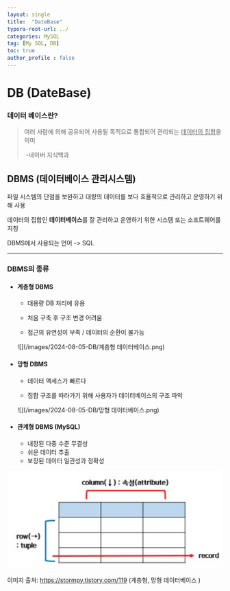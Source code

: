 ```yaml
---
layout: single
title:  "DateBase"
typora-root-url: ../
categories: MySQL
tag: [My SQL, DB]
toc: true
author_profile : false
---
```






# **DB  (DateBase)**

### 데이터 베이스란?

> 여러 사람에 의해 공유되어 사용될 목적으로 통합되어 관리되는 <u>데이터의 집합</u>을 의미
>
> ​                                                                                                              -네이버 지식백과





## DBMS  (데이터베이스 관리시스템)

파일 시스템의 단점을 보완하고 대량의 데이터를 보다 효율적으로 관리하고 운영하기 위해 사용



데이터의 집합인 **데이터베이스**를 잘 관리하고 운영하기 위한 시스템 또는 소프트웨어를 지칭



DBMS에서 사용되는 언어 -> SQL



------



### DBMS의 종류



- #### **계층형 DBMS**

  - 대용량 DB 처리에 유용

  - 처음 구축 후 구조 변경 어려움

  - 접근의 유연성이 부족 / 데이터의 순환이 불가능

  ![](/images/2024-08-05-DB/계층형 데이터베이스.png)

- #### **망형 DBMS**

  - 데이터 액세스가 빠르다

  - 집합 구조를 따라가기 위해 사용자가 데이터베이스의 구조 파악

  ![](/images/2024-08-05-DB/망형 데이터베이스.png)

- #### **관계형 DBMS** (MySQL)

  -  내장된 다중 수준 무결성
  - 쉬운 데이터 추출
  - 보장된 데이터 일관성과 정확성

<img src="/images/2024-08-05-DB/관계형 데이터베이스.png" style="zoom:150%;" />



이미지 출처: https://stormpy.tistory.com/119 (계층형, 망형 데이터베이스 )

